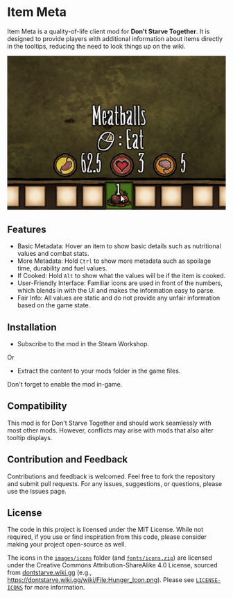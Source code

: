# Item Meta

Item Meta is a quality-of-life client mod for **Don't Starve Together**. It is designed to provide players with additional information about items directly in the tooltips, reducing the need to look things up on the wiki.

![meatballs example](screenshots/food.png)


## Features

- Basic Metadata: Hover an item to show basic details such as nutritional values and combat stats.
- More Metadata: Hold `Ctrl` to show more metadata such as spoilage time, durability and fuel values.
- If Cooked: Hold `Alt` to show what the values will be if the item is cooked.
- User-Friendly Interface: Familiar icons are used in front of the numbers, which blends in with the UI and makes the information easy to parse.
- Fair Info: All values are static and do not provide any unfair information based on the game state.


## Installation

- Subscribe to the mod in the Steam Workshop.

Or

- Extract the content to your mods folder in the game files.

Don't forget to enable the mod in-game.


## Compatibility

This mod is for Don't Starve Together and should work seamlessly with most other mods. However, conflicts may arise with mods that also alter tooltip displays.


## Contribution and Feedback

Contributions and feedback is welcomed. Feel free to fork the repository and submit pull requests. For any issues, suggestions, or questions, please use the Issues page.


## License

The code in this project is licensed under the MIT License. While not required, if you use or find inspiration from this code, please consider making your project open-source as well.

The icons in the [`images/icons`](images/icons) folder (and [`fonts/icons.zip`](fonts/icons.zip)) are licensed under the Creative Commons Attribution-ShareAlike 4.0 License, sourced from [dontstarve.wiki.gg](https://dontstarve.wiki.gg) (e.g., https://dontstarve.wiki.gg/wiki/File:Hunger_Icon.png). Please see [`LICENSE-ICONS`](LICENSE-ICONS) for more information.
